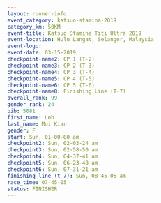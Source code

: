 ```yaml
---
layout: runner-info 
event_category: katsuo-stamina-2019 
category_km: 50KM 
event-title: Katsuo Stamina Titi Ultra 2019 
event-location: Hulu Langat, Selangor, Malaysia 
event-logo: 
event-date: 03-15-2019 
checkpoint-name2: CP 1 (T-2) 
checkpoint-name3: CP 2 (T-3) 
checkpoint-name4: CP 3 (T-4) 
checkpoint-name5: CP 4 (T-5) 
checkpoint-name6: CP 5 (T-6) 
checkpoint-name8: Finishing Line (T-7) 
overall_rank: 99
gender_rank: 24
bib: 5081
first_name: Loh
last_name: Mui Kian
gender: F
start: Sun, 01-00-00 am
checkpoint2: Sun, 02-03-24 am
checkpoint3: Sun, 02-58-50 am
checkpoint4: Sun, 04-37-41 am
checkpoint5: Sun, 06-23-48 am
checkpoint6: Sun, 07-31-21 am
finishing_line_(t_7): Sun, 08-45-05 am
race_time: 07-45-05
status: FINISHER
---
```

